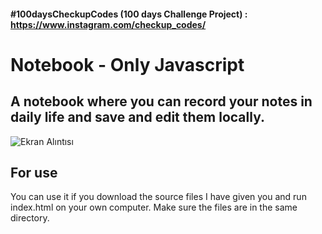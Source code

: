 #### #100daysCheckupCodes (100 days Challenge Project) : https://www.instagram.com/checkup_codes/
# Notebook - Only Javascript
## A notebook where you can record your notes in daily life and save and edit them locally.

![Ekran Alıntısı](https://user-images.githubusercontent.com/61888196/159161765-20623fc9-5769-4c56-a232-e63a93e75e4a.PNG)


## For use
You can use it if you download the source files I have given you and run index.html on your own computer. Make sure the files are in the same directory.
